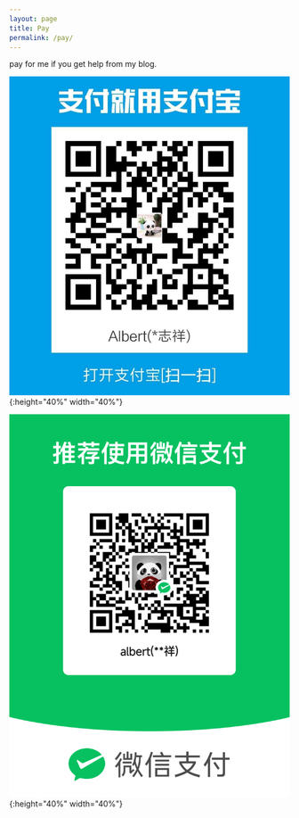 ```yaml
---
layout: page
title: Pay
permalink: /pay/
---
```


pay for me if you get help from my blog.

![支付宝支付](/images/alipay.jpg){:height="40%" width="40%"}

![微信支付](/images/wechatpay.png){:height="40%" width="40%"}
